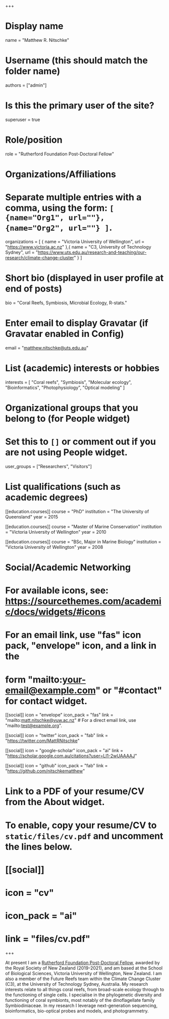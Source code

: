 +++
# Display name
name = "Matthew R. Nitschke"

# Username (this should match the folder name)
authors = ["admin"]

# Is this the primary user of the site?
superuser = true

# Role/position
role = "Rutherford Foundation Post-Doctoral Fellow"

# Organizations/Affiliations
#   Separate multiple entries with a comma, using the form: `[ {name="Org1", url=""}, {name="Org2", url=""} ]`.
organizations = [ { name = "Victoria University of Wellington", url = "https://www.victoria.ac.nz" },{ name = "C3, University of Technology Sydney", url = "https://www.uts.edu.au/research-and-teaching/our-research/climate-change-cluster" } ]

# Short bio (displayed in user profile at end of posts)
bio = "Coral Reefs, Symbiosis, Microbial Ecology, R-stats."

# Enter email to display Gravatar (if Gravatar enabled in Config)
email = "matthew.nitschke@uts.edu.au"

# List (academic) interests or hobbies
interests = [
  "Coral reefs",
  "Symbiosis",
  "Molecular ecology",
  "Bioinformatics",
  "Photophysiology",
  "Optical modeling"
]

# Organizational groups that you belong to (for People widget)
#   Set this to `[]` or comment out if you are not using People widget.
user_groups = ["Researchers", "Visitors"]

# List qualifications (such as academic degrees)
[[education.courses]]
  course = "PhD"
  institution = "The University of Queensland"
  year = 2015

[[education.courses]]
  course = "Master of Marine Conservation"
  institution = "Victoria University of Wellington"
  year = 2010

[[education.courses]]
  course = "BSc, Major in Marine Biology"
  institution = "Victoria University of Wellington"
  year = 2008

# Social/Academic Networking
# For available icons, see: https://sourcethemes.com/academic/docs/widgets/#icons
#   For an email link, use "fas" icon pack, "envelope" icon, and a link in the
#   form "mailto:your-email@example.com" or "#contact" for contact widget.

[[social]]
  icon = "envelope"
  icon_pack = "fas"
  link = "mailto:matt.nitschke@vuw.ac.nz"  # For a direct email link, use "mailto:test@example.org".

[[social]]
  icon = "twitter"
  icon_pack = "fab"
  link = "https://twitter.com/MattRNitschke"

[[social]]
  icon = "google-scholar"
  icon_pack = "ai"
  link = "https://scholar.google.com.au/citations?user=LI1-2wUAAAAJ"

[[social]]
  icon = "github"
  icon_pack = "fab"
  link = "https://github.com/nitschkematthew"

# Link to a PDF of your resume/CV from the About widget.
# To enable, copy your resume/CV to `static/files/cv.pdf` and uncomment the lines below.
# [[social]]
#   icon = "cv"
#   icon_pack = "ai"
#   link = "files/cv.pdf"

+++

At present I am a [Rutherford Foundation Post-Doctoral Fellow](https://royalsociety.org.nz/what-we-do/funds-and-opportunities/rutherford-foundation/rutherford-foundation-recipients/matthew-nitschke/), awarded by the Royal Society of New Zealand (2019-2021), and am based at the School of Biological Sciences, Victoria University of Wellington, New Zealand. I am also a member of the Future Reefs team within the Climate Change Cluster (C3), at the University of Technology Sydney, Australia. My research interests relate to all things coral reefs, from broad-scale ecology through to the functioning of single cells. I specialise in the phylogenetic diversity and functioning of coral symbionts, most notably of the dinoflagellate family Symbiodiniaceae. In my research I leverage next-generation sequencing, bioinformatics, bio-optical probes and models, and photogrammetry.
